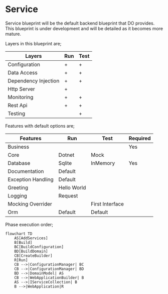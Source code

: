 # Service

Service blueprint will be the default backend blueprint that DO provides. This
blueprint is under development and will be detailed as it becomes more mature.

Layers in this blueprint are;

| Layers               | Run | Test |
| -------------------- | --- | ---- |
| Configuration        | +   | +    |
| Data Access          | +   | +    |
| Dependency Injection | +   | +    |
| Http Server          | +   |      |
| Monitoring           | +   | +    |
| Rest Api             | +   | +    |
| Testing              |     | +    |

Features with default options are;

| Features           | Run         | Test            | Required |
| ------------------ | ----------- | --------------- | -------- |
| Business           |             |                 | Yes      |
| Core               | Dotnet      | Mock            |          |
| Database           | Sqlite      | InMemory        | Yes      |
| Documentation      | Default     |                 |          |
| Exception Handling | Default     |                 |          |
| Greeting           | Hello World |                 |          |
| Logging            | Request     |                 |          |
| Mocking Overrider  |             | First Interface |          |
| Orm                | Default     | Default         |          |

Phase execution order;

```mermaid
flowchart TD
    AS[AddServices]
    B[Build]
    BC[BuildConfiguration]
    BD[BuildDomain]
    CB[CreateBuilder]
    R[Run]
    CB -->|ConfigurationManager| BC
    CB -->|ConfigurationManager| BD
    BD -->|DomainModel| AS
    CB -->|WebApplicationBuilder| B
    AS -->|IServiceCollection| B
    B -->|WebApplication|R
```    